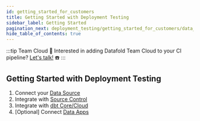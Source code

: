 ```yaml
---
id: getting_started_for_customers
title: Getting Started with Deployment Testing
sidebar_label: Getting Started
pagination_next: deployment_testing/getting_started_for_customers/data_sources
hide_table_of_contents: true
---
```


:::tip Team Cloud
🔧 Interested in adding Datafold Team Cloud to your CI pipeline? [Let's talk!](https://calendly.com/d/zkz-63b-23q/see-a-demo?email=clay%20analytics%40datafold.com&first_name=Clay&last_name=Moeller&a1=) ☎️
:::
<br />

## Getting Started with Deployment Testing

1. Connect your [Data Source](/deployment_testing/getting_started_for_customers/data_sources)
2. Integrate with [Source Control](/deployment_testing/getting_started_for_customers/source_control)
3. Integrate with [dbt Core/Cloud](/deployment_testing/dbt)
4. [Optional] Connect [Data Apps](/deployment_testing/data_apps)
